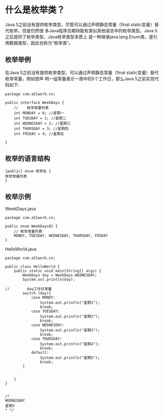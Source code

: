# 什么是枚举类？
Java 5之前没有提供枚举类型，尽管可以通过声明静态常量（final static变量）替代枚举，但是仍然很
多Java程序员期待能有类似其他语言中的枚举类型。Java 5之后提供了枚举类型，Java枚举类型本质上
是一种继承java.lang.Enum类，是引用数据类型，因此也称为“枚举类”。


## 枚举举例
在Java 5之前没有提供枚举类型，可以通过声明静态常量（final static变量）替代枚举常量，例如想声
明一组常量表示一周中的5个工作日，那么Java 5之前实现代码如下:

``` 
package com.a51work.cn;

public interface WeekDays {
    //    枚举常量列表
    int MONDAY = 0; //星期一
    int TUESDAY = 1; //星期二
    int WEDNESDAY = 2; //星期三
    int THURSDAY = 3; //星期四
    int FRIDAY = 4; //星期五

}

```

## 枚举的语言结构

``` 
[public] enum 枚举名 {
枚举常量列表
}
```

## 枚举示例
WeekDays.java
``` 
package com.a51work.cn;

public enum WeekDays01 {
    // 枚举常量列表
    MONDY, TUESDAY, WEDNESDAY, THURSDAY, FRIDAY
}

```


HelloWorld.java
``` 
package com.a51work.cn;

public class HelloWorld {
    public static void main(String[] args) {
        WeekDays day = WeekDays.WEDNESDAY;
        System.out.println(day);
        
//        day工作日常量
        switch (day){
            case MONDY:
                System.out.println("星期1");
                break;
            case TUESDAY:
                System.out.println("星期2");
                break;
            case WEDNESDAY:
                System.out.println("星期3");
                break;
            case THURSDAY:
                System.out.println("星期4");
                break;
            default:
                System.out.println("星期5");
                break;
        }


    }
}


/*
WEDNESDAY
星期3
* */
```